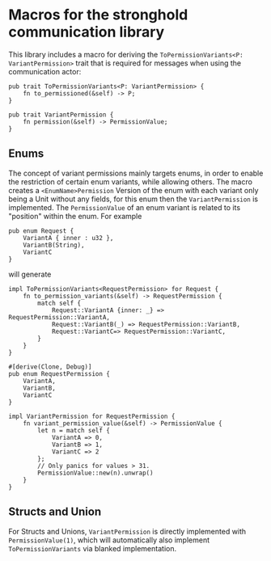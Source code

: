 # Macros for the stronghold communication library
This library includes a macro for deriving the `ToPermissionVariants<P: VariantPermission>` trait that is required for messages when using the communication actor:
```
pub trait ToPermissionVariants<P: VariantPermission> {
    fn to_permissioned(&self) -> P;
}

pub trait VariantPermission {
    fn permission(&self) -> PermissionValue;
}
```

## Enums
The concept of variant permissions mainly targets enums, in order to enable the restriction of certain enum variants, while allowing others.
The macro creates a `<EnumName>Permission` Version of the enum with each variant only being a Unit without any fields, for this enum then the `VariantPermission` is implemented.
The `PermissionValue` of an enum variant is related to its "position" within the enum.
For example
```
pub enum Request {
    VariantA { inner : u32 },
    VariantB(String),
    VariantC
}
```
will generate

```
impl ToPermissionVariants<RequestPermission> for Request {
    fn to_permission_variants(&self) -> RequestPermission {
        match self {
            Request::VariantA {inner: _} => RequestPermission::VariantA,
            Request::VariantB(_) => RequestPermission::VariantB,
            Request::VariantC=> RequestPermission::VariantC,
        }
    }
}

#[derive(Clone, Debug)]
pub enum RequestPermission {
    VariantA,
    VariantB,
    VariantC
}

impl VariantPermission for RequestPermission {
    fn variant_permission_value(&self) -> PermissionValue {
        let n = match self {
            VariantA => 0,
            VariantB => 1,
            VariantC => 2
        };
        // Only panics for values > 31.
        PermissionValue::new(n).unwrap()
    }
}
```

## Structs and Union
For Structs and Unions, `VariantPermission` is directly implemented with `PermissionValue(1)`, which will automatically also implement `ToPermissionVariants` via blanked implementation.



